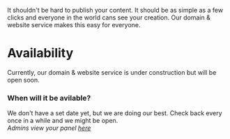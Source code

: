 It shouldn't be hard to publish your content. It should be as simple as a few clicks and everyone in the world cans see your creation. Our domain & website service makes this easy for everyone.

# Availability
Currently, our domain & website service is under construction but will be open soon.
### When will it be avilable?
We don't have a set date yet, but we are doing our best. Check back every once in a while and we might be open.  
*Admins view your panel [here](/admin)*
